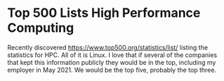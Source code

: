 # Top 500 Lists High Performance Computing

Recently discovered <https://www.top500.org/statistics/list/> listing
the statistics for HPC. All of it is Linux. I love that if several of
the companies that kept this information publicly they would be in the
top, including my employer in May 2021. We would be the top five,
probably the top three. 
